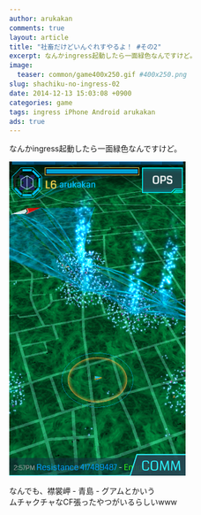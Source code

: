 ```yaml
---
author: arukakan
comments: true
layout: article
title: "社畜だけどいんぐれすやるよ！ #その2"
excerpt: なんかingress起動したら一面緑色なんですけど。
image:
  teaser: common/game400x250.gif #400x250.png
slug: shachiku-no-ingress-02
date: 2014-12-13 15:03:08 +0900
categories: game
tags: ingress iPhone Android arukakan
ads: true
---
```

なんかingress起動したら一面緑色なんですけど。
<!--more-->

<img src="/images/2014/12/ingress.png" width="320px" height="568px" alt="ingress" title="ingress" />

なんでも、襟裳岬 - 青島 - グアムとかいう  
ムチャクチャなCF張ったやつがいるらしいwww
